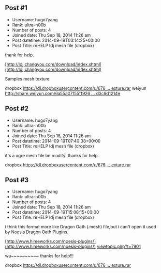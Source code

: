 ## Post #1
- Username: hugo7yang
- Rank: ultra-n00b
- Number of posts: 4
- Joined date: Thu Sep 18, 2014 11:26 am
- Post datetime: 2014-09-19T03:14:25+00:00
- Post Title: reHELP ldj mesh file (dropbox)

thank for help.


[http://ldj.changyou.com/download/index.shtml](http://ldj.changyou.com/download/index.shtml)

Samples mesh texture

dropbox
[https://dl.dropboxusercontent.com/u/676 ... exture.rar](https://dl.dropboxusercontent.com/u/67604331/ldj%20models%20texture.rar)
weiyun
[http://share.weiyun.com/6a55a07155ff926 ... d3c6d1214e](http://share.weiyun.com/6a55a07155ff926f6650cbd3c6d1214e)
## Post #2
- Username: hugo7yang
- Rank: ultra-n00b
- Number of posts: 4
- Joined date: Thu Sep 18, 2014 11:26 am
- Post datetime: 2014-09-19T07:40:38+00:00
- Post Title: reHELP ldj mesh file (dropbox)

it's a ogre mesh file be modify. thanks for help. 

dropbox
[https://dl.dropboxusercontent.com/u/676 ... exture.rar](https://dl.dropboxusercontent.com/u/67604331/ldj%20models%20texture.rar)
## Post #3
- Username: hugo7yang
- Rank: ultra-n00b
- Number of posts: 4
- Joined date: Thu Sep 18, 2014 11:26 am
- Post datetime: 2014-09-19T15:08:15+00:00
- Post Title: reHELP ldj mesh file (dropbox)

i think this format more like Dragon Oath (.mesh) file,but i can't open it used by Noesis Dragon Oath Plugins.

[http://www.himeworks.com/noesis-plugins/](http://www.himeworks.com/noesis-plugins/)
[viewtopic.php?t=7901](http://forum.xentax.com/viewtopic.php?t=7901)

wu~~~~~~~~~~ thanks for help!!!

dropbox
[https://dl.dropboxusercontent.com/u/676 ... exture.rar](https://dl.dropboxusercontent.com/u/67604331/ldj%20models%20texture.rar)
